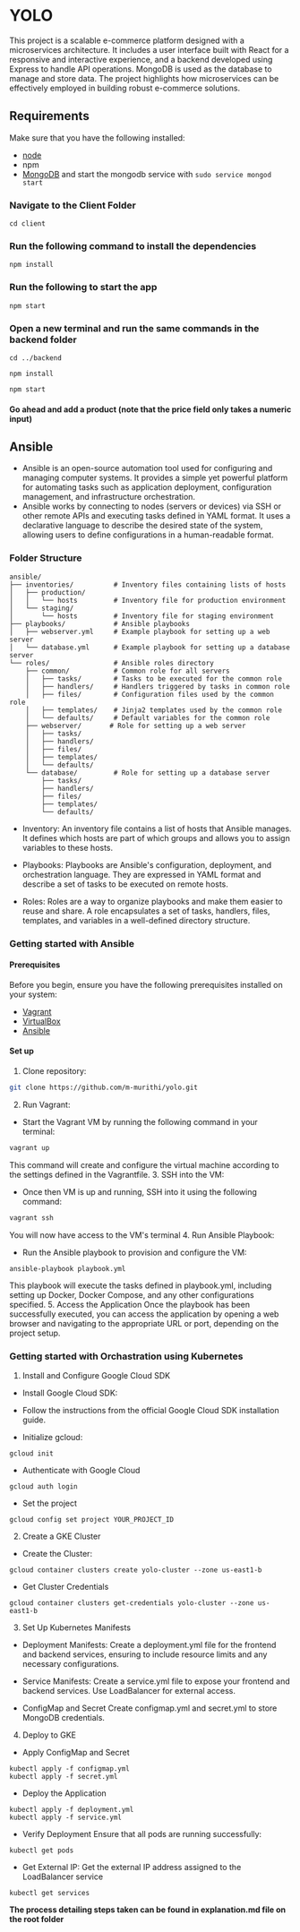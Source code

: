# YOLO
This project is a scalable e-commerce platform designed with a microservices architecture. It includes a user interface built with React for a responsive and interactive experience, and a backend developed using Express to handle API operations. MongoDB is used as the database to manage and store data. The project highlights how microservices can be effectively employed in building robust e-commerce solutions.

## Requirements
Make sure that you have the following installed:
- [node](https://www.digitalocean.com/community/tutorials/how-to-install-node-js-on-ubuntu-18-04) 
- npm 
- [MongoDB](https://docs.mongodb.com/manual/tutorial/install-mongodb-on-ubuntu/) and start the mongodb service with `sudo service mongod start`

### Navigate to the Client Folder 
 `cd client`

### Run the following command to install the dependencies 
 `npm install`

### Run the following to start the app
 `npm start`

### Open a new terminal and run the same commands in the backend folder
 `cd ../backend`

 `npm install`

 `npm start`

 #### Go ahead and add a product (note that the price field only takes a numeric input)

## Ansible
- Ansible is an open-source automation tool used for configuring and managing computer systems. It provides a simple yet powerful platform for automating tasks such as application deployment, configuration management, and infrastructure orchestration.
- Ansible works by connecting to nodes (servers or devices) via SSH or other remote APIs and executing tasks defined in YAML format. It uses a declarative language to describe the desired state of the system, allowing users to define configurations in a human-readable format.

### Folder Structure
```
ansible/
├── inventories/          # Inventory files containing lists of hosts
│   ├── production/
│   │   └── hosts         # Inventory file for production environment
│   └── staging/
│       └── hosts         # Inventory file for staging environment
├── playbooks/            # Ansible playbooks
│   ├── webserver.yml     # Example playbook for setting up a web server
│   └── database.yml      # Example playbook for setting up a database server
└── roles/                # Ansible roles directory
    ├── common/           # Common role for all servers
    │   ├── tasks/        # Tasks to be executed for the common role
    │   ├── handlers/     # Handlers triggered by tasks in common role
    │   ├── files/        # Configuration files used by the common role
    │   ├── templates/    # Jinja2 templates used by the common role
    │   └── defaults/     # Default variables for the common role
    ├── webserver/       # Role for setting up a web server
    │   ├── tasks/
    │   ├── handlers/
    │   ├── files/
    │   ├── templates/
    │   └── defaults/
    └── database/         # Role for setting up a database server
        ├── tasks/
        ├── handlers/
        ├── files/
        ├── templates/
        └── defaults/
```
- Inventory: An inventory file contains a list of hosts that Ansible manages. It defines which hosts are part of which groups and allows you to assign variables to these hosts.

- Playbooks: Playbooks are Ansible's configuration, deployment, and orchestration language. They are expressed in YAML format and describe a set of tasks to be executed on remote hosts.

- Roles: Roles are a way to organize playbooks and make them easier to reuse and share. A role encapsulates a set of tasks, handlers, files, templates, and variables in a well-defined directory structure.

### Getting started with Ansible
#### Prerequisites
Before you begin, ensure you have the following prerequisites installed on your system:

- [Vagrant](https://www.vagrantup.com/downloads.html)
- [VirtualBox](https://www.virtualbox.org/wiki/Downloads)
- [Ansible](https://docs.ansible.com/ansible/latest/installation_guide/index.html)

#### Set up
1. Clone repository:
```sh
git clone https://github.com/m-murithi/yolo.git
```
2. Run Vagrant:
- Start the Vagrant VM by running the following command in your terminal:
```sh
vagrant up
```
This command will create and configure the virtual machine according to the settings defined in the Vagrantfile.
3. SSH into the VM:
- Once then VM is up and running, SSH into it using the following command:
```sh
vagrant ssh
```
You will now have access to the VM's terminal
4. Run Ansible Playbook:
- Run the Ansible playbook to provision and configure the VM:
```
ansible-playbook playbook.yml
```
This playbook will execute the tasks defined in playbook.yml, including setting up Docker, Docker Compose, and any other configurations specified.
5. Access the Application
Once the playbook has been successfully executed, you can access the application by opening a web browser and navigating to the appropriate URL or port, depending on the project setup.

### Getting started with Orchastration using Kubernetes
1. Install and Configure Google Cloud SDK
- Install Google Cloud SDK:
 - Follow the instructions from the official Google Cloud SDK installation guide.

- Initialize gcloud:
```
gcloud init
```

- Authenticate with Google Cloud
```
gcloud auth login
```

- Set the project
```
gcloud config set project YOUR_PROJECT_ID
```

2. Create a GKE Cluster
- Create the Cluster:
```
gcloud container clusters create yolo-cluster --zone us-east1-b
```

- Get Cluster Credentials
```
gcloud container clusters get-credentials yolo-cluster --zone us-east1-b
```

3. Set Up Kubernetes Manifests
- Deployment Manifests:
  Create a deployment.yml file for the frontend and backend services, ensuring to include resource limits and any necessary configurations.

- Service Manifests:
  Create a service.yml file to expose your frontend and backend services. Use LoadBalancer for external access.

- ConfigMap and Secret
  Create configmap.yml and secret.yml to store MongoDB credentials.

4. Deploy to GKE
- Apply ConfigMap and Secret
```
kubectl apply -f configmap.yml
kubectl apply -f secret.yml
```

- Deploy the Application
```
kubectl apply -f deployment.yml
kubectl apply -f service.yml
```

- Verify Deployment
  Ensure that all pods are running successfully:
```
kubectl get pods
```

- Get External IP:
  Get the external IP address assigned to the LoadBalancer service
```
kubectl get services
```

**The process detailing steps taken can be found in explanation.md file on the root folder**
